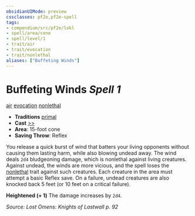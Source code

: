 ```yaml
---
obsidianUIMode: preview
cssclasses: pf2e,pf2e-spell
tags:
- compendium/src/pf2e/lokl
- spell/area/cone
- spell/level/1
- trait/air
- trait/evocation
- trait/nonlethal
aliases: ["Buffeting Winds"]
---
```

# Buffeting Winds *Spell 1*   
[air](rules/traits/air.md "Air Energy & Element Trait")  [evocation](rules/traits/evocation.md "Evocation School Trait")  [nonlethal](rules/traits/nonlethal.md "Nonlethal Weapon Trait")  

- **Traditions** [primal](rules/traits/primal.md "Primal Tradition Trait")
- **Cast** [>>](rules/core-rulebook/chapter-9-playing-the-game.md#Actions "Two-Action") 
- **Area**: 15-foot cone
- **Saving Throw**: Reflex

You release a quick burst of wind that batters your living opponents without causing them lasting harm, while also blowing undead away. The wind deals `2d4` bludgeoning damage, which is nonlethal against living creatures. Against undead, the winds are more vicious, and the spell loses the [nonlethal](rules/traits/nonlethal.md "Nonlethal Weapon Trait") trait against such creatures. Each creature in the area must attempt a basic Reflex save. On a failure, undead creatures are also knocked back 5 feet (or 10 feet on a critical failure).

**Heightened (+ 1)** The damage increases by `2d4`.

*Source: Lost Omens: Knights of Lastwall p. 92*